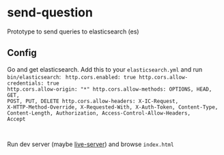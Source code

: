 # send-question
Prototype to send queries to elasticsearch (es)

## Config

Go and get elasticsearch.
Add this to your `elasticsearch.yml` and run `bin/elasticsearch`:
<code>
http.cors.enabled: true
http.cors.allow-credentials: true
http.cors.allow-origin: "*"
http.cors.allow-methods: OPTIONS, HEAD, GET, POST, PUT, DELETE
http.cors.allow-headers: X-IC-Request, X-HTTP-Method-Override, X-Requested-With, X-Auth-Token, Content-Type, Content-Length, Authorization, Access-Control-Allow-Headers, Accept	
</code>

## 
Run dev server (maybe [live-server](https://github.com/tapio/live-server)) and browse `index.html`

